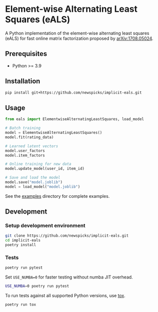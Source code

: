 # Element-wise Alternating Least Squares (eALS)

A Python implementation of the element-wise alternating least squares (eALS) for fast online matrix factorization proposed by [arXiv:1708.05024](https://arxiv.org/abs/1708.05024).

## Prerequisites

- Python >= 3.9

## Installation

```sh
pip install git+https://github.com/newspicks/implicit-eals.git
```

## Usage

```python
from eals import ElementwiseAlternatingLeastSquares, load_model

# Batch training
model = ElementwiseAlternatingLeastSquares()
model.fit(rating_data)

# Learned latent vectors
model.user_factors
model.item_factors

# Online training for new data
model.update_model(user_id, item_id)

# Save and load the model
model.save("model.joblib")
model = load_model("model.joblib")
```

See the [examples](examples/) directory for complete examples.

## Development

### Setup development environment

```sh
git clone https://github.com/newspicks/implicit-eals.git
cd implicit-eals
poetry install
```

### Tests

```sh
poetry run pytest
```

Set `USE_NUMBA=0` for faster testing without numba JIT overhead.

```sh
USE_NUMBA=0 poetry run pytest
```

To run tests against all supported Python versions, use [tox](https://tox.readthedocs.io/).

```sh
poetry run tox
```
